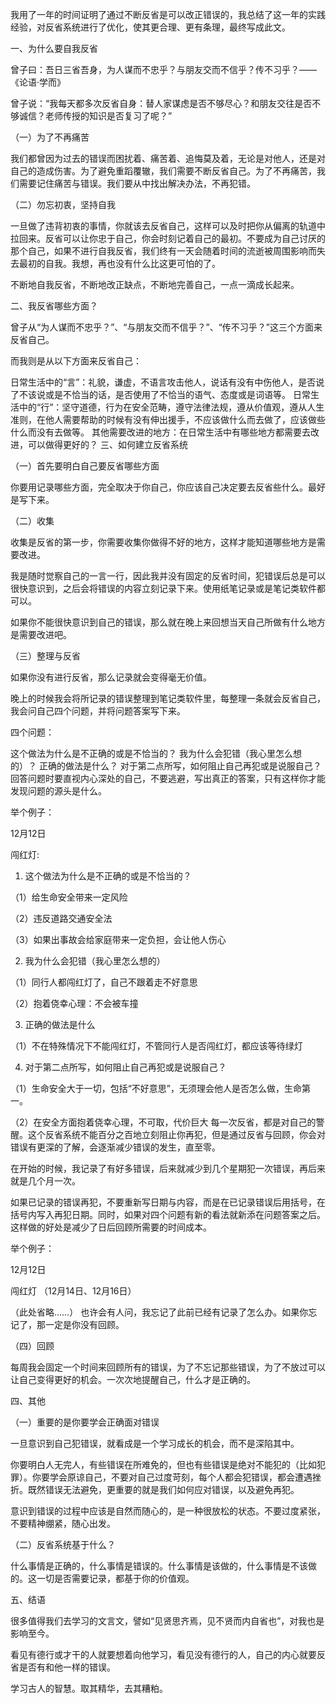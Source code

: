 我用了一年的时间证明了通过不断反省是可以改正错误的，我总结了这一年的实践经验，对反省系统进行了优化，使其更合理、更有条理，最终写成此文。

一、为什么要自我反省

曾子曰：吾日三省吾身，为人谋而不忠乎？与朋友交而不信乎？传不习乎？——《论语·学而》

曾子说：“我每天都多次反省自身：替人家谋虑是否不够尽心？和朋友交往是否不够诚信？老师传授的知识是否复习了呢？”

（一）为了不再痛苦

我们都曾因为过去的错误而困扰着、痛苦着、追悔莫及着，无论是对他人，还是对自己的造成伤害。为了避免重蹈覆辙，我们需要不断反省自己。为了不再痛苦，我们需要记住痛苦与错误。我们要从中找出解决办法，不再犯错。


（二）勿忘初衷，坚持自我

一旦做了违背初衷的事情，你就该去反省自己，这样可以及时把你从偏离的轨道中拉回来。反省可以让你忠于自己，你会时刻记着自己的最初。不要成为自己讨厌的那个自己，如果不进行自我反省，我们终有一天会随着时间的流逝被周围影响而失去最初的自我。我想，再也没有什么比这更可怕的了。

不断地自我反省，不断地改正缺点，不断地完善自己，一点一滴成长起来。

二、我反省哪些方面？

曾子从“为人谋而不忠乎？”、“与朋友交而不信乎？”、“传不习乎？”这三个方面来反省自己。

而我则是从以下方面来反省自己：

日常生活中的“言”：礼貌，谦虚，不语言攻击他人，说话有没有中伤他人，是否说了不该说或是不恰当的话，是否使用了不恰当的语气、态度或是词语等。
日常生活中的“行”：坚守道德，行为在安全范畴，遵守法律法规，遵从价值观，遵从人生准则，在他人需要帮助的时候有没有伸出援手，不应该做什么而去做了，应该做些什么而没有去做等。
其他需要改进的地方：在日常生活中有哪些地方都需要去改进，可以做得更好的？
三、如何建立反省系统

（一）首先要明白自己要反省哪些方面

你要用记录哪些方面，完全取决于你自己，你应该自己决定要去反省些什么。最好是写下来。

（二）收集

收集是反省的第一步，你需要收集你做得不好的地方，这样才能知道哪些地方是需要改进。

我是随时觉察自己的一言一行，因此我并没有固定的反省时间，犯错误后总是可以很快意识到，之后会将错误的内容立刻记录下来。使用纸笔记录或是笔记类软件都可以。

如果你不能很快意识到自己的错误，那么就在晚上来回想当天自己所做有什么地方是需要改进吧。

（三）整理与反省

如果你没有进行反省，那么记录就会变得毫无价值。

晚上的时候我会将所记录的错误整理到笔记类软件里，每整理一条就会反省自己，我会问自己四个问题，并将问题答案写下来。

四个问题：

这个做法为什么是不正确的或是不恰当的？
我为什么会犯错（我心里怎么想的）？
正确的做法是什么？
对于第二点所写，如何阻止自己再犯或是说服自己？
回答问题时要直视内心深处的自己，不要逃避，写出真正的答案，只有这样你才能发现问题的源头是什么。

举个例子：

12月12日

闯红灯:

1. 这个做法为什么是不正确的或是不恰当的？

  （1）给生命安全带来一定风险

  （2）违反道路交通安全法

  （3）如果出事故会给家庭带来一定负担，会让他人伤心

2. 我为什么会犯错（我心里怎么想的）

  （1）同行人都闯红灯了，自己不跟着走不好意思

  （2）抱着侥幸心理：不会被车撞

3. 正确的做法是什么

  （1）不在特殊情况下不能闯红灯，不管同行人是否闯红灯，都应该等待绿灯

4. 对于第二点所写，如何阻止自己再犯或是说服自己？

  （1）生命安全大于一切，包括“不好意思”，无须理会他人是否怎么做，生命第一。

  （2）在安全方面抱着侥幸心理，不可取，代价巨大
每一次反省，都是对自己的警醒。这个反省系统不能百分之百地立刻阻止你再犯，但是通过反省与回顾，你会对错误有更深的了解，会逐渐减少错误的发生，直至零。

在开始的时候，我记录了有好多错误，后来就减少到几个星期犯一次错误，再后来就是几个月一次。

如果已记录的错误再犯，不要重新写日期与内容，而是在已记录错误后用括号，在括号内写入再犯日期。同时，如果对四个问题有新的看法就新添在问题答案之后。这样做的好处是减少了日后回顾所需要的时间成本。

举个例子：

12月12日

闯红灯 （12月14日、12月16日）

（此处省略……）
也许会有人问，我忘记了此前已经有记录了怎么办。如果你忘记了，那一定是你没有回顾。

（四）回顾

每周我会固定一个时间来回顾所有的错误，为了不忘记那些错误，为了不放过可以让自己变得更好的机会。一次次地提醒自己，什么才是正确的。

四、其他

（一）重要的是你要学会正确面对错误

一旦意识到自己犯错误，就看成是一个学习成长的机会，而不是深陷其中。

你要明白人无完人，有些错误在所难免的，但也有些错误是绝对不能犯的（比如犯罪）。你要学会原谅自己，不要对自己过度苛刻，每个人都会犯错误，都会遭遇挫折。既然错误无法避免，更重要的就是我们如何应对错误，以及避免再犯。

意识到错误的过程中应该是自然而随心的，是一种很放松的状态。不要过度紧张，不要精神绷紧，随心出发。

（二）反省系统基于什么？

什么事情是正确的，什么事情是错误的。什么事情是该做的，什么事情是不该做的。这一切是否需要记录，都基于你的价值观。

五、结语

很多值得我们去学习的文言文，譬如“见贤思齐焉，见不贤而内自省也”，对我也是影响至今。

看见有德行或才干的人就要想着向他学习，看见没有德行的人，自己的内心就要反省是否有和他一样的错误。

学习古人的智慧。取其精华，去其糟粕。
